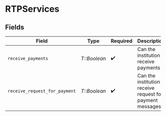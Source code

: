 # RTPServices


## Fields

| Field                                                    | Type                                                     | Required                                                 | Description                                              | Example                                                  |
| -------------------------------------------------------- | -------------------------------------------------------- | -------------------------------------------------------- | -------------------------------------------------------- | -------------------------------------------------------- |
| `receive_payments`                                       | *T::Boolean*                                             | :heavy_check_mark:                                       | Can the institution receive payments                     | true                                                     |
| `receive_request_for_payment`                            | *T::Boolean*                                             | :heavy_check_mark:                                       | Can the institution receive request for payment messages | true                                                     |